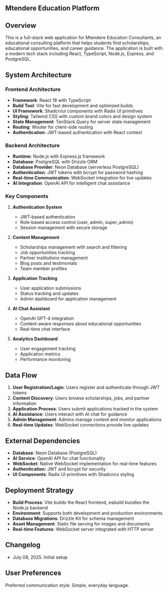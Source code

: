 ## Mtendere Education Platform

## Overview

This is a full-stack web application for Mtendere Education Consultants, an educational consulting platform that helps students find scholarships, educational opportunities, and career guidance. The application is built with a modern tech stack including React, TypeScript, Node.js, Express, and PostgreSQL.

## System Architecture

### Frontend Architecture
- **Framework**: React 18 with TypeScript
- **Build Tool**: Vite for fast development and optimized builds
- **UI Framework**: Shadcn/ui components with Radix UI primitives
- **Styling**: Tailwind CSS with custom brand colors and design system
- **State Management**: TanStack Query for server state management
- **Routing**: Wouter for client-side routing
- **Authentication**: JWT-based authentication with React context

### Backend Architecture
- **Runtime**: Node.js with Express.js framework
- **Database**: PostgreSQL with Drizzle ORM
- **Database Provider**: Neon Database (serverless PostgreSQL)
- **Authentication**: JWT tokens with bcrypt for password hashing
- **Real-time Communication**: WebSocket integration for live updates
- **AI Integration**: OpenAI API for intelligent chat assistance

### Key Components

1. **Authentication System**
   - JWT-based authentication
   - Role-based access control (user, admin, super_admin)
   - Session management with secure storage

2. **Content Management**
   - Scholarships management with search and filtering
   - Job opportunities tracking
   - Partner institutions management
   - Blog posts and testimonials
   - Team member profiles

3. **Application Tracking**
   - User application submissions
   - Status tracking and updates
   - Admin dashboard for application management

4. **AI Chat Assistant**
   - OpenAI GPT-4 integration
   - Context-aware responses about educational opportunities
   - Real-time chat interface

5. **Analytics Dashboard**
   - User engagement tracking
   - Application metrics
   - Performance monitoring

## Data Flow

1. **User Registration/Login**: Users register and authenticate through JWT tokens
2. **Content Discovery**: Users browse scholarships, jobs, and partner information
3. **Application Process**: Users submit applications tracked in the system
4. **AI Assistance**: Users interact with AI chat for guidance
5. **Admin Management**: Admins manage content and monitor applications
6. **Real-time Updates**: WebSocket connections provide live updates

## External Dependencies

- **Database**: Neon Database (PostgreSQL)
- **AI Service**: OpenAI API for chat functionality
- **WebSocket**: Native WebSocket implementation for real-time features
- **Authentication**: JWT and bcrypt for security
- **UI Components**: Radix UI primitives with Shadcn/ui styling

## Deployment Strategy

- **Build Process**: Vite builds the React frontend, esbuild bundles the Node.js backend
- **Environment**: Supports both development and production environments
- **Database Migrations**: Drizzle Kit for schema management
- **Asset Management**: Static file serving for images and documents
- **Real-time Features**: WebSocket server integrated with HTTP server

## Changelog

- July 08, 2025. Initial setup

## User Preferences

Preferred communication style: Simple, everyday language.